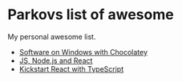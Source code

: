 # Parkovs list of awesome

My personal awesome list.

- [Software on Windows with Chocolatey](chocolatey.md)
- [JS, Node.js and React](javascript.md)
- [Kickstart React with TypeScript](react.md)